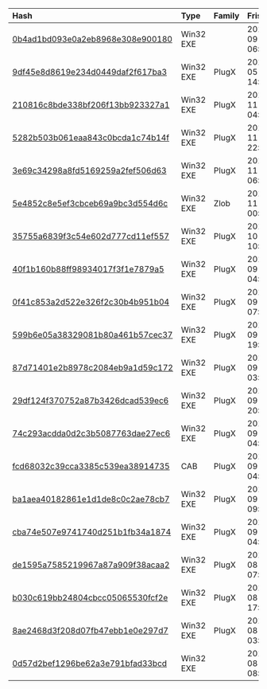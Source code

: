 |Hash|Type|Family|Frist_Seen|Name|
|:--|:--|:--|:--|:--|
|[0b4ad1bd093e0a2eb8968e308e900180](https://www.virustotal.com/gui/file/0b4ad1bd093e0a2eb8968e308e900180)|Win32 EXE||2019-09-26 06:29:42| |
|[9df45e8d8619e234d0449daf2f617ba3](https://www.virustotal.com/gui/file/9df45e8d8619e234d0449daf2f617ba3)|Win32 EXE|PlugX|2018-05-02 14:03:46|bombs.exe|
|[210816c8bde338bf206f13bb923327a1](https://www.virustotal.com/gui/file/210816c8bde338bf206f13bb923327a1)|Win32 EXE|PlugX|2015-11-12 04:22:16|0|
|[5282b503b061eaa843c0bcda1c74b14f](https://www.virustotal.com/gui/file/5282b503b061eaa843c0bcda1c74b14f)|Win32 EXE|PlugX|2015-11-11 22:05:43| |
|[3e69c34298a8fd5169259a2fef506d63](https://www.virustotal.com/gui/file/3e69c34298a8fd5169259a2fef506d63)|Win32 EXE|PlugX|2015-11-05 06:18:32|dad.exe|
|[5e4852c8e5ef3cbceb69a9bc3d554d6c](https://www.virustotal.com/gui/file/5e4852c8e5ef3cbceb69a9bc3d554d6c)|Win32 EXE|Zlob|2015-11-04 00:49:40|setup_xcrsvr.exe|
|[35755a6839f3c54e602d777cd11ef557](https://www.virustotal.com/gui/file/35755a6839f3c54e602d777cd11ef557)|Win32 EXE|PlugX|2015-10-08 10:42:47|bomb.exe|
|[40f1b160b88ff98934017f3f1e7879a5](https://www.virustotal.com/gui/file/40f1b160b88ff98934017f3f1e7879a5)|Win32 EXE|PlugX|2015-09-26 04:47:49|bookworm.exe|
|[0f41c853a2d522e326f2c30b4b951b04](https://www.virustotal.com/gui/file/0f41c853a2d522e326f2c30b4b951b04)|Win32 EXE|PlugX|2015-09-24 07:17:36|VID235513764.exe|
|[599b6e05a38329081b80a461b57cec37](https://www.virustotal.com/gui/file/599b6e05a38329081b80a461b57cec37)|Win32 EXE|PlugX|2015-09-18 19:22:20|599B6E05A38329081B80A461B57CEC37.A66B26B7|
|[87d71401e2b8978c2084eb9a1d59c172](https://www.virustotal.com/gui/file/87d71401e2b8978c2084eb9a1d59c172)|Win32 EXE|PlugX|2015-09-08 03:27:31|b9724fbeb53739629441c0e99e47e85939fef419|
|[29df124f370752a87b3426dcad539ec6](https://www.virustotal.com/gui/file/29df124f370752a87b3426dcad539ec6)|Win32 EXE|PlugX|2015-09-07 20:04:03|setup_msmpeng.exe|
|[74c293acdda0d2c3b5087763dae27ec6](https://www.virustotal.com/gui/file/74c293acdda0d2c3b5087763dae27ec6)|Win32 EXE|PlugX|2015-09-07 04:43:52|1|
|[fcd68032c39cca3385c539ea38914735](https://www.virustotal.com/gui/file/fcd68032c39cca3385c539ea38914735)|CAB|PlugX|2015-09-07 04:41:54| |
|[ba1aea40182861e1d1de8c0c2ae78cb7](https://www.virustotal.com/gui/file/ba1aea40182861e1d1de8c0c2ae78cb7)|Win32 EXE|PlugX|2015-09-03 09:11:38|flashplayer18ax_ma_install.exe|
|[cba74e507e9741740d251b1fb34a1874](https://www.virustotal.com/gui/file/cba74e507e9741740d251b1fb34a1874)|Win32 EXE|PlugX|2015-09-03 04:05:14|flashplayer18_a_install.exe|
|[de1595a7585219967a87a909f38acaa2](https://www.virustotal.com/gui/file/de1595a7585219967a87a909f38acaa2)|Win32 EXE|PlugX|2015-08-31 07:09:49|police.exe|
|[b030c619bb24804cbcc05065530fcf2e](https://www.virustotal.com/gui/file/b030c619bb24804cbcc05065530fcf2e)|Win32 EXE|PlugX|2015-08-26 17:52:17| |
|[8ae2468d3f208d07fb47ebb1e0e297d7](https://www.virustotal.com/gui/file/8ae2468d3f208d07fb47ebb1e0e297d7)|Win32 EXE|PlugX|2015-08-21 03:23:10|bomb.exe|
|[0d57d2bef1296be62a3e791bfad33bcd](https://www.virustotal.com/gui/file/0d57d2bef1296be62a3e791bfad33bcd)|Win32 EXE||2015-08-07 08:43:30|0d57d2bef1296be62a3e791bfad33bcd.vir|
